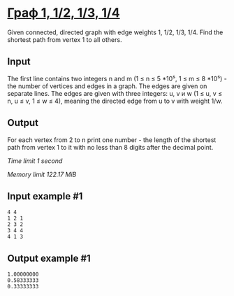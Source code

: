 # [Граф 1, 1/2, 1/3, 1/4](https://www.e-olymp.com/en/contests/9208/problems/80038)

Given connected, directed graph with edge weights 1, 1/2, 1/3, 1/4. Find the shortest path from vertex 1 to all others.

## Input

The first line contains two integers n and m (1 ≤ n ≤ 5 *10⁵, 1 ≤ m ≤ 8 *10⁵) - the number of vertices and edges in a graph. The edges are given on separate lines. The edges are given with three integers: u, v и w (1 ≤ u, v ≤ n, u ≤ v, 1 ≤ w ≤ 4), meaning the directed edge from u to v with weight 1/w.

## Output

For each vertex from 2 to n print one number - the length of the shortest path from vertex 1 to it with no less than 8 digits after the decimal point.

_Time limit 1 second_

_Memory limit 122.17 MiB_

## Input example #1
```
4 4
1 2 1
2 3 2
3 4 4
4 1 3
```

## Output example #1
```
1.00000000
0.58333333
0.33333333
```
